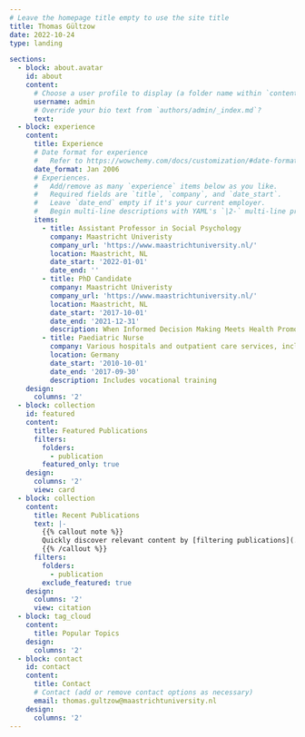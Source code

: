 ```yaml
---
# Leave the homepage title empty to use the site title
title: Thomas Gültzow
date: 2022-10-24
type: landing

sections:
  - block: about.avatar
    id: about
    content:
      # Choose a user profile to display (a folder name within `content/authors/`)
      username: admin
      # Override your bio text from `authors/admin/_index.md`?
      text:
  - block: experience
    content:
      title: Experience
      # Date format for experience
      #   Refer to https://wowchemy.com/docs/customization/#date-format
      date_format: Jan 2006
      # Experiences.
      #   Add/remove as many `experience` items below as you like.
      #   Required fields are `title`, `company`, and `date_start`.
      #   Leave `date_end` empty if it's your current employer.
      #   Begin multi-line descriptions with YAML's `|2-` multi-line prefix.
      items:
        - title: Assistant Professor in Social Psychology
          company: Maastricht Univeristy
          company_url: 'https://www.maastrichtuniversity.nl/'
          location: Maastricht, NL
          date_start: '2022-01-01'
          date_end: ''
        - title: PhD Candidate
          company: Maastricht Univeristy
          company_url: 'https://www.maastrichtuniversity.nl/'
          location: Maastricht, NL
          date_start: '2017-10-01'
          date_end: '2021-12-31'
          description: When Informed Decision Making Meets Health Promotion – An integration of both areas based on the example of smoking cessation
        - title: Paediatric Nurse
          company: Various hospitals and outpatient care services, including Clinics of Cologne (Kinderkrankenhaus Amsterdamer Straße
          location: Germany
          date_start: '2010-10-01'
          date_end: '2017-09-30'
          description: Includes vocational training
    design:
      columns: '2'
  - block: collection
    id: featured
    content:
      title: Featured Publications
      filters:
        folders:
          - publication
        featured_only: true
    design:
      columns: '2'
      view: card
  - block: collection
    content:
      title: Recent Publications
      text: |-
        {{% callout note %}}
        Quickly discover relevant content by [filtering publications](./publication/).
        {{% /callout %}}
      filters:
        folders:
          - publication
        exclude_featured: true
    design:
      columns: '2'
      view: citation
  - block: tag_cloud
    content:
      title: Popular Topics
    design:
      columns: '2'
  - block: contact
    id: contact
    content:
      title: Contact
      # Contact (add or remove contact options as necessary)
      email: thomas.gultzow@maastrichtuniversity.nl
    design:
      columns: '2'
---
```


